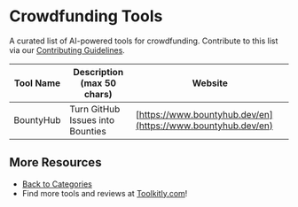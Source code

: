 # Crowdfunding Tools

A curated list of AI-powered tools for crowdfunding. Contribute to this list via our [Contributing Guidelines](https://github.com/ToolkitlyAI/awesome-ai-tools/blob/master/CONTRIBUTING.md).

| Tool Name | Description (max 50 chars) | Website |
|-----------|----------------------------|---------|
| BountyHub | Turn GitHub Issues into Bounties | [https://www.bountyhub.dev/en](https://www.bountyhub.dev/en) |

## More Resources
- [Back to Categories](https://github.com/ToolkitlyAI/awesome-ai-tools/blob/master/README.md)
- Find more tools and reviews at [Toolkitly.com](https://toolkitly.com)!
